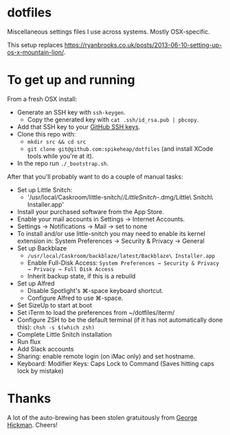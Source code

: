 dotfiles
========

Miscellaneous settings files I use across systems. Mostly OSX-specific.

This setup replaces https://ryanbrooks.co.uk/posts/2013-06-10-setting-up-os-x-mountain-lion/.

# To get up and running

From a fresh OSX install:

- Generate an SSH key with `ssh-keygen`.
  - Copy the generated key with `cat .ssh/id_rsa.pub | pbcopy`.
- Add that SSH key to your [GitHub SSH keys](https://github.com/settings/keys).
- Clone this repo with:
  - `mkdir src && cd src` 
  - `git clone git@github.com:spikeheap/dotfiles` (and install XCode tools while you're at it).
- In the repo run `./_bootstrap.sh`.

After that you'll probably want to do a couple of manual tasks:

- Set up Little Snitch:
  - '/usr/local/Caskroom/little-snitch/*/LittleSnitch-*.dmg/Little\ Snitch\ Installer.app'
- Install your purchased software from the App Store.
- Enable your mail accounts in Settings -> Internet Accounts.
- Settings -> Notifications -> Mail -> set to none
- To install and/or use little-snitch you may need to enable its kernel extension in: System Preferences → Security & Privacy → General
- Set up Backblaze
  - `/usr/local/Caskroom/backblaze/latest/Backblaze\ Installer.app`
  - Enable Full-Disk Access: `System Preferences → Security & Privacy → Privacy → Full Disk Access`
  - Inherit backup state, if this is a rebuild
- Set up Alfred
  - Disable Spotlight's ⌘-space keyboard shortcut.
  - Configure Alfred to use ⌘-space.
- Set SizeUp to start at boot
- Set iTerm to load the preferences from ~/dotfiles/iterm/
- Configure ZSH to be the default terminal (if it has not automatically done this): `chsh -s $(which zsh)`
- Complete Little Snitch installation
- Run flux 
- Add Slack accounts
- Sharing: enable remote login (on iMac only) and set hostname.
- Keyboard: Modifier Keys: Caps Lock to Command (Saves hitting caps lock by mistake)

# Thanks

A lot of the auto-brewing has been stolen gratuitously from [George Hickman](https://github.com/ghickman/dotfiles). Cheers!
